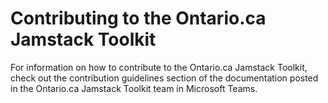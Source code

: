 # Contributing to the Ontario.ca Jamstack Toolkit

For information on how to contribute to the Ontario.ca Jamstack Toolkit, check out the contribution guidelines section of the documentation posted in the Ontario.ca Jamstack Toolkit team in Microsoft Teams.